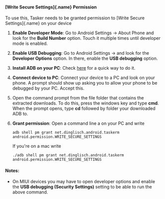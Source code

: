 #### [Write Secure Settings]{.name} Permission

To use this, Tasker needs to be granted permission to [Write Secure
Settings]{.name} on your device

1.  **Enable Developer Mode**: Go to Android Settings -\> About Phone
    and look for the **Build Number** option. Touch it multiple times
    until developer mode is enabled.
2.  **Enable USB Debugging**: Go to Android Settings -\> and look for
    the **Developer Options** option. In there, enable the **USB
    debugging** option.
3.  **Install ADB on your PC**: Check
    [here](https://www.xda-developers.com/google-releases-separate-adb-and-fastboot-binary-downloads/)
    for a quick way to do it.
4.  **Connect device to PC**: Connect your device to a PC and look on
    your phone. A prompt should show up asking you to allow your phone
    to be debugged by your PC. Accept this.
5.  Open the command prompt from the file folder that contains the
    extracted downloads. To do this, press the windows key and type
    **cmd**. When the prompt opens, type **cd** followed by folder your
    downloaded ADB to.
6.  **Grant permission**: Open a command line a on your PC and write

    ``` {.small}
    adb shell pm grant net.dinglisch.android.taskerm android.permission.WRITE_SECURE_SETTINGS
    ```

    If you\'re on a mac write

    ``` {.small}
    ./adb shell pm grant net.dinglisch.android.taskerm android.permission.WRITE_SECURE_SETTINGS
    ```

#### Notes:

-   On MIUI devices you may have to open developer options and enable
    the **USB debugging (Security Settings)** setting to be able to run
    the above command.
